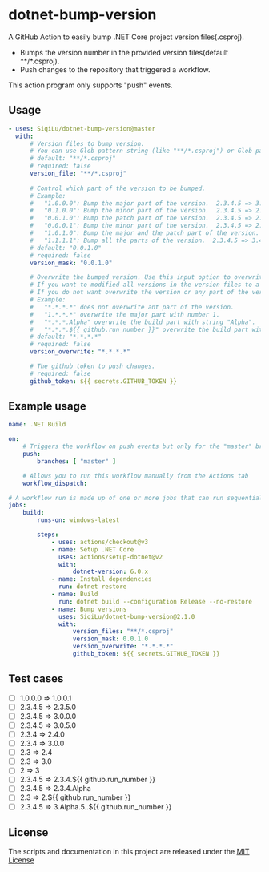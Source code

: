 # dotnet-bump-version

A GitHub Action to easily bump .NET Core project version files(.csproj).

-   Bumps the version number in the provided version files(default **/*.csproj).
-   Push changes to the repository that triggered a workflow.

This action program only supports "push" events.

## Usage

<!-- start usage -->

```yaml
- uses: SiqiLu/dotnet-bump-version@master
  with:
      # Version files to bump version. 
      # You can use Glob pattern string (like "**/*.csproj") or Glob patterns array json string (like "["**/*.csproj", "v1.version", "**/*.version.json", "!v2.version.json"]"). # # Patterns supported by Globby are supported. Leading ! changes the meaning of an include pattern to exclude.
      # default: "**/*.csproj"
      # required: false
      version_file: "**/*.csproj"
      
      # Control which part of the version to be bumped. 
      # Example:
      #   "1.0.0.0": Bump the major part of the version.  2.3.4.5 => 3.0.0.0
      #   "0.1.0.0": Bump the minor part of the version.  2.3.4.5 => 2.4.0.0
      #   "0.0.1.0": Bump the patch part of the version.  2.3.4.5 => 2.3.5.0
      #   "0.0.0.1": Bump the minor part of the version.  2.3.4.5 => 2.3.4.6
      #   "1.0.1.0": Bump the major and the patch part of the version.  2.3.4.5 => 3.0.5.0
      #   "1.1.1.1": Bump all the parts of the version.  2.3.4.5 => 3.4.5.6 
      # default: "0.0.1.0"
      # required: false
      version_mask: "0.0.1.0"

      # Overwrite the bumped version. Use this input option to overwrite the version or part of the version. 
      # If you want to modified all versions in the version files to a specifed version number, you should use this input option. 
      # If you do not want overwrite the version or any part of the version, you should just ignore this input option. 
      # Example:
      #   "*.*.*.*" does not overwrite ant part of the version.
      #   "1.*.*.*" overwrite the major part with number 1.
      #   "*.*.*.Alpha" overwrite the build part with string "Alpha".
      #   "*.*.*.${{ github.run_number }}" overwrite the build part with ${{ github.run_number }}.'
      # default: "*.*.*.*"
      # required: false
      version_overwrite: "*.*.*.*"

      # The github token to push changes.
      # required: false
      github_token: ${{ secrets.GITHUB_TOKEN }}
```

<!-- end usage -->

## Example usage

```yaml
name: .NET Build

on: 
    # Triggers the workflow on push events but only for the "master" branch
    push:
        branches: [ "master" ]

    # Allows you to run this workflow manually from the Actions tab
    workflow_dispatch:

# A workflow run is made up of one or more jobs that can run sequentially or in parallel
jobs:
    build:
        runs-on: windows-latest

        steps:
            - uses: actions/checkout@v3
            - name: Setup .NET Core
              uses: actions/setup-dotnet@v2
              with:
                  dotnet-version: 6.0.x
            - name: Install dependencies
              run: dotnet restore
            - name: Build
              run: dotnet build --configuration Release --no-restore
            - name: Bump versions
              uses: SiqiLu/dotnet-bump-version@2.1.0
              with:
                  version_files: "**/*.csproj"
                  version_mask: 0.0.1.0
                  version_overwrite: "*.*.*.*"
                  github_token: ${{ secrets.GITHUB_TOKEN }}
```

## Test cases

- [ ]   1.0.0.0 => 1.0.0.1
- [ ]   2.3.4.5 => 2.3.5.0
- [ ]   2.3.4.5 => 3.0.0.0
- [ ]   2.3.4.5 => 3.0.5.0
- [ ]   2.3.4 => 2.4.0
- [ ]   2.3.4 => 3.0.0
- [ ]   2.3 => 2.4
- [ ]   2.3 => 3.0
- [ ]   2 => 3
- [ ]   2.3.4.5 => 2.3.4.${{ github.run_number }}
- [ ]   2.3.4.5 => 2.3.4.Alpha
- [ ]   2.3 => 2.${{ github.run_number }}
- [ ]   2.3.4.5 => 3.Alpha.5..${{ github.run_number }}

## License

The scripts and documentation in this project are released under the [MIT License](LICENSE)
